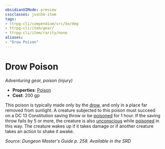 ```yaml
---
obsidianUIMode: preview
cssclasses: json5e-item
tags:
- ttrpg-cli/compendium/src/5e/dmg
- ttrpg-cli/item/gear/
- ttrpg-cli/item/rarity/none
aliases: 
- "Drow Poison"
---
```

# Drow Poison
*Adventuring gear, poison (injury)*  


- **Properties**: [Poison](/CLI/item-properties.md#Poison)
- **Cost**: 200 gp

This poison is typically made only by the [drow](/CLI/bestiary/humanoid/drow.md), and only in a place far removed from sunlight. A creature subjected to this poison must succeed on a DC 13 Constitution saving throw or be [poisoned](/CLI/conditions.md#Poisoned) for 1 hour. If the saving throw fails by 5 or more, the creature is also [unconscious](/CLI/conditions.md#Unconscious) while [poisoned](/CLI/conditions.md#Poisoned) in this way. The creature wakes up if it takes damage or if another creature takes an action to shake it awake.

*Source: Dungeon Master's Guide p. 258. Available in the <span title='Systems Reference Document (5.1)'>SRD</span>*